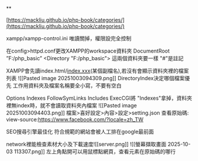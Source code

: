 **

[https://mackliu.github.io/php-book/categories/](https://mackliu.github.io/php-book/categories/)

xampp/xampp-control.ini 唯讀關掉，權限設完全控制

在config>httpd.conf更改XAMPP的workspace資料夾
DocumentRoot ”F:/php_basic”
<Directory "F:/php_basic">
這兩個資料夾要一樣
"#"是註記
  
XAMPP會先讀index.html/[index.xxx](http://index.xxx)(某個副檔名),若沒有會顯示資料夾裡的檔案列表
![[Pasted image 20251003094309.png]]
DirectoryIndex決定哪個檔案優先
工作用資料夾及檔案名稱要全小寫，不要有空白

Options Indexes FollowSymLinks Includes ExecCGI將
"Indexes"拿掉，資料夾裡無index時，就不會讀取資料夾內檔案
![[Pasted image 20251003094403.png]]
檔案>喜好設定>內容>設定>setting.json
查看原始碼:
view-source:https://www.facebook.com/?locale=zh_TW

SEO搜尋引擎最佳化
符合規範的網站會被人工排在google最前面

network裡能檢查素材大小及下載速度![[server.png]]
![[螢幕擷取畫面 2025-10-03 113307.png]]
左上角點開可以用鼠標點網頁，查看元素在原始碼的哪行